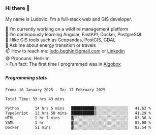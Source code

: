 ### Hi there 👋

My name is Ludovic. I'm a full-stack web and GIS developer.

 🔭 I’m currently working on a wildfire management platform<br/>
 🌱 I’m continuously learning Angular, FastAPI, Docker, PostgreSQL<br/>
 👯 I like GIS tools such as Geopandas, PostGIS, GDAL<br/>
 💬 Ask me about energy transition or travels<br/>
 📫 How to reach me: ludo.beghin@gmail.com or [Linkedin](https://www.linkedin.com/in/ludovic-beghin/)<br/>
 😄 Pronouns: He/Him<br/>
 ⚡ Fun fact: The first time I programmed was in [Algobox](https://fr.wikipedia.org/wiki/Algobox)<br/>

##### Programming stats
<!--START_SECTION:waka-->

```txt
From: 18 January 2025 - To: 17 February 2025

Total Time: 33 hrs 43 mins

Python       14 hrs 5 mins   ██████████▒░░░░░░░░░░░░░░   41.62 %
TypeScript   13 hrs 58 mins  ██████████▒░░░░░░░░░░░░░░   41.29 %
HTML         1 hr 7 mins     ▓░░░░░░░░░░░░░░░░░░░░░░░░   03.30 %
YAML         1 hr            ▓░░░░░░░░░░░░░░░░░░░░░░░░   03.00 %
Docker       51 mins         ▓░░░░░░░░░░░░░░░░░░░░░░░░   02.54 %
```

<!--END_SECTION:waka-->
